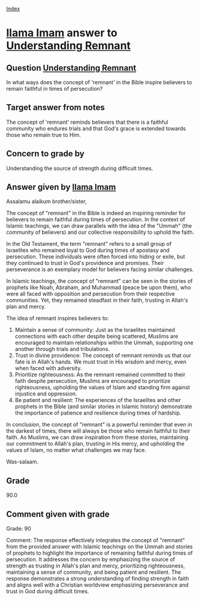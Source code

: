 
[Index](../../index.md)
# [llama Imam](../../answering_models/llama_Imam.md) answer to [Understanding Remnant](../../questions/Understanding_Remnant.md)

## Question [Understanding Remnant](../../questions/Understanding_Remnant.md)
In what ways does the concept of 'remnant' in the Bible inspire believers to remain faithful in times of persecution?

## Target answer from notes
The concept of 'remnant' reminds believers that there is a faithful community who endures trials and that God's grace is extended towards those who remain true to Him.

## Concern to grade by
Understanding the source of strength during difficult times.

## Answer given by [llama Imam](../../answering_models/llama_Imam.md)
Assalamu alaikum brother/sister,

The concept of "remnant" in the Bible is indeed an inspiring reminder for believers to remain faithful during times of persecution. In the context of Islamic teachings, we can draw parallels with the idea of the "Ummah" (the community of believers) and our collective responsibility to uphold the faith.

In the Old Testament, the term "remnant" refers to a small group of Israelites who remained loyal to God during times of apostasy and persecution. These individuals were often forced into hiding or exile, but they continued to trust in God's providence and promises. Their perseverance is an exemplary model for believers facing similar challenges.

In Islamic teachings, the concept of "remnant" can be seen in the stories of prophets like Noah, Abraham, and Muhammad (peace be upon them), who were all faced with opposition and persecution from their respective communities. Yet, they remained steadfast in their faith, trusting in Allah's plan and mercy.

The idea of remnant inspires believers to:

1. Maintain a sense of community: Just as the Israelites maintained connections with each other despite being scattered, Muslims are encouraged to maintain relationships within the Ummah, supporting one another through trials and tribulations.
2. Trust in divine providence: The concept of remnant reminds us that our fate is in Allah's hands. We must trust in His wisdom and mercy, even when faced with adversity.
3. Prioritize righteousness: As the remnant remained committed to their faith despite persecution, Muslims are encouraged to prioritize righteousness, upholding the values of Islam and standing firm against injustice and oppression.
4. Be patient and resilient: The experiences of the Israelites and other prophets in the Bible (and similar stories in Islamic history) demonstrate the importance of patience and resilience during times of hardship.

In conclusion, the concept of "remnant" is a powerful reminder that even in the darkest of times, there will always be those who remain faithful to their faith. As Muslims, we can draw inspiration from these stories, maintaining our commitment to Allah's plan, trusting in His mercy, and upholding the values of Islam, no matter what challenges we may face.

Was-salaam.

## Grade
90.0

## Comment given with grade
Grade: 90

Comment: The response effectively integrates the concept of "remnant" from the provided answer with Islamic teachings on the Ummah and stories of prophets to highlight the importance of remaining faithful during times of persecution. It addresses the concern by emphasizing the source of strength as trusting in Allah's plan and mercy, prioritizing righteousness, maintaining a sense of community, and being patient and resilient. The response demonstrates a strong understanding of finding strength in faith and aligns well with a Christian worldview emphasizing perseverance and trust in God during difficult times.
